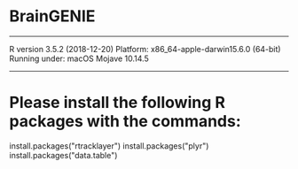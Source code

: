# BrainGENIE


______ 

R version 3.5.2 (2018-12-20)
Platform: x86_64-apple-darwin15.6.0 (64-bit)
Running under: macOS Mojave 10.14.5
______


# Please install the following R packages with the commands:
install.packages("rtracklayer")
install.packages("plyr")
install.packages("data.table")
